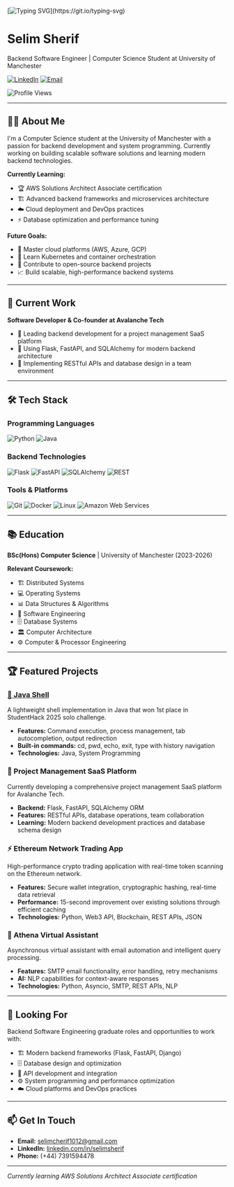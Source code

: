 [![Typing SVG](https://readme-typing-svg.demolab.com/?lines=Hello+there!)](https://git.io/typing-svg)
# Selim Sherif

Backend Software Engineer | Computer Science Student at University of Manchester

[![LinkedIn](https://img.shields.io/badge/LinkedIn-0077B5?style=for-the-badge&logo=linkedin&logoColor=white)](https://www.linkedin.com/in/selimsherif)
[![Email](https://img.shields.io/badge/Email-D14836?style=for-the-badge&logo=gmail&logoColor=white)](mailto:selimcherif1012@gmail.com)

![Profile Views](https://komarev.com/ghpvc/?username=simo-03&style=for-the-badge&color=blue)

---

## 👨‍💻 About Me

I'm a Computer Science student at the University of Manchester with a passion for backend development and system programming. Currently working on building scalable software solutions and learning modern backend technologies.

**Currently Learning:**

- 🏆 AWS Solutions Architect Associate certification
- 🏗️ Advanced backend frameworks and microservices architecture
- ☁️ Cloud deployment and DevOps practices
- ⚡ Database optimization and performance tuning

**Future Goals:**

- 🚀 Master cloud platforms (AWS, Azure, GCP)
- 🐳 Learn Kubernetes and container orchestration
- 🤝 Contribute to open-source backend projects
- 📈 Build scalable, high-performance backend systems

---

## 🚀 Current Work

**Software Developer & Co-founder at Avalanche Tech**

- 🔧 Leading backend development for a project management SaaS platform
- 🐍 Using Flask, FastAPI, and SQLAlchemy for modern backend architecture
- 🔌 Implementing RESTful APIs and database design in a team environment

---

## 🛠️ Tech Stack

### Programming Languages

![Python](https://img.shields.io/badge/Python-3776AB?style=for-the-badge&logo=python&logoColor=white)
![Java](https://img.shields.io/badge/Java-ED8B00?style=for-the-badge&logo=openjdk&logoColor=white)

### Backend Technologies

![Flask](https://img.shields.io/badge/Flask-000000?style=for-the-badge&logo=flask&logoColor=white)
![FastAPI](https://img.shields.io/badge/FastAPI-009688?style=for-the-badge&logo=fastapi&logoColor=white)
![SQLAlchemy](https://img.shields.io/badge/SQLAlchemy-000000?style=for-the-badge&logo=sqlalchemy&logoColor=white)
![REST](https://img.shields.io/badge/rest-40AEF0?style=for-the-badge&logo=data%3Aimage%2Fpng%3Bbase64%2CiVBORw0KGgoAAAANSUhEUgAAAGQAAABkCAYAAABw4pVUAAAACXBIWXMAAAsTAAALEwEAmpwYAAAIn0lEQVR4nO2dWYwWRRDHR1RExQsRIkjEDUaNEhEVNOFBxYsHIpcYV5EX0fVKvBDRiC8eD95ooqIPSjiMSjTCg2iiRgUExESFNVE5ohiNCBqFXRHYn2m2Nxlqe47u6dnvm%2Fnmn%2BwD7M6%2Fqqtm%2Bqiurg6CChUqVKhQocQApgJrgHbs0a6fnVLrdpQCwD34w521bk%2BhARzv%2BFVEQXH1q3W7CgtgOv4xvdbtKiyAF4QxH3XgeExwPJ%2BPtg0AYJUw5iQHjsmCY2U%2B2pYcwMHALmHMkx14hgoOxXlIPlqXGMBIYchtGbi2Ca6RfrUtKYDDgPHAfMPX8X4G3uWC619gKXADcITfVpQAwJnAq8CfROOxDPxyYA9DyXwFOCNodADDgTeBfcRjn%2FpyMsgZn1LGG8BZQaMBOBVYAnTEGOgPYAFwLdDfg8z%2Bmktxbk9wzNvAsKBBZk4zgbYIY%2BwF3gEmAL1z1KO3lvGulmmC0vFepXNQ4u5pbUTj1QD%2BLHBKDfRqAp4zTCK6oAKTw4MyAbgZ%2BM%2FQ2D3AS8CgOtBxMPCy1kliNzAjqHcAF%2Bpo7AzTLEV3UU9HvHlqFX52UGcARgBfROj8lKkLU20HbgLuAy6qhdK99aAs8TXwgO4G%2Buq5vultU07sFdQpgF5aR6WrxHu6bU26rarNEmrdc2RPKvwiyTDNZDYC5wYFAXCu1jlN2yQW96SSSXN6Ez4HBgQFA9AP%2BAg3XJ63cgcZIrCtwAcRg2EX1ILr0KCgoLOLVgvYKKip84faFmF8k%2Bu0GZgmBKqF3ZjQwmuGwTmvlWEuT%2BcE5XXhBPXltAAn6L8ZY1jstuSlkBrIfknTT2rnKEWfKIMzhFNUm24HBgYGKJsIG%2F0OHBv4hiFA1%2BayP1F2ACcBO4WtnvYtpMmQbPCQVyElAjBH2Eotik%2FzKUDFl8L4qdpHiAZwOLBZ2GxZ4APAJXTH1V7Iy5%2FcJ3Glj0FMTd3C%2BExNf71pXmIAHwvbtWaa%2FuvZRBj7irTSrjVUrM4Q3r8jyzRXhghe8q51yUFnNDuM7U5xLuB6w97z%2FgVQhfRQNjPkCjS7ED0oSBZZk1TYD2U7YcvZgYcwicIz9Rw29wU18PqYuOgwvrIZPr6Qo4GtBrK3gD5ZlQ2leW7TPxMdnk0TBt%2BpA6K3xe3T6y5ahTkkNgHjHNrWR9tK4mfgKFu%2BLtJREblSn2ZN69dvocos6cLvNlNC4FfssQ44MUKXqMQLha0OIXtlIwlly%2FNtuKKSE0xfSmuWpARgrIFzrMXzrvhSOl5nTO7y4RBlE0MYfj%2BHt2QJYAiw3iDEObUfmGvgm2vxfBbcYuBrBn7L2mUpmxg4lO2G2NgnjaDjgO%2BFIOdze8AWg%2BJbLJ4%2FAAnZJEvTHklIyxvz%2FBRBoWx2nC1PWmHh%2FeUO13WJzuyIwoiUHKkNp0PiYfztgzfi%2BQFik2qjLYfNQBUWtN5jeDqMOSk5rAyX9u%2BzOkRzfBei6MjlXCNwhdB1fgaur2Icsq4EDlkoaC5z4UkSonKQwpiZYYIQ%2FtI6DP8eUnCH3C9o7nfhSRIi94qvcuRRC7QwvjJ8MbcV3CETBc1CF54kISt9HAvTWSlhqPHkYfF%2FywvukPMFzWcuPElC1LZtGCc6cBxjSM88R%2F%2BEof7mmASuA5BCdqq%2Ft%2BWNmWo7TedthPwlhBztwHGNVFQn3x1kWJdck8BVl9Pe0IsXxg4XniQh8jjBoR5mH8%2FHrHAXJnClMpx2xrKeWhiGYmNh7HbhydUhWkkZqLw09PtLxe%2F%2BjJNBNrSUwSGZuixDMPEAg0c4bGwMnyvW2Djapo093WXJQX1QxmDiohQ7a3Nj%2BFywNmkyUqRBfYUQcp7l84mDNoZBP4YvLf7Rurek6WaLNO2Vb%2B8ET8HEJIzIy3BFXxjOFkJmWTwrF342mFNAhzjbykbIZULIAk%2FBxCSsK6BDFkXNJvMMv29wDCbaosMUbKxzh%2BQffteCfhSCBjiko7ZaNsgYbEQgS7ty3qD6wZduXrZwDaWRHk%2FxzONJwcY6dkj%2BW7hZkhwM6TWjUzwzWjzTlrdDfOVl5Z7kkDUNyPBcYkYgncHGWIP7dIjPvKxc04B8JMrpN6wLmyxkb4p7zpU3Qpa3vKzcEuV8pZKqz13zbLX89MfFPefKGyPPS15WilTSrU6ppIbjCA2TbO0LMcnW17mQVccR6uw4QnVgp84O7FRH2urpSJsmu0OQVYc%2BLaCj3PLQ561ZCA8BvjWUWaqORacA8Imw3YbMZc4jznFMzUTaAKD7Zpu%2F%2BlmGrI2qtIZ9aY0lgS%2BoosK6Xrp1lnojgu4bcv96L8xsqC5alWdKX57pkcA3VBEuQzQ0qoDZQL0PUtYCZi1R5c8NSemq6FvfvBRSikSV%2BDtB%2F%2F4jMdUra4m%2FPTpxfEaXcyJK%2FE3LWylZHahVF4CMqqGOLiCZWy33vKGjwapAfxS6nCPD7qtyXyIAF%2BOGopaJPd5QZikN1CJ6VE8pKftJE7ZHhLKtEuxqCZ3wtjll2yRe7ElFjzTslZtKjauy3BjOfsys5zA%2BnV3zrIgLBNKUGq9NF60Kz%2Bs7NuKK8asC9iasTnsEuiehDw%2BphGwTnowpxq9scDdwQVDv0MrujhgM1RURg%2Btk%2FTAv5rqKG4MyQd3tpL8KE9r0pSpNNdBrmL5RNOrO3dWlvZdKd2H3xCQU7NXXEE3M%2BcojNY2dpMeDqIsFdmldC7%2BGSvtWvpVwy8J2fQSu2eOlYM16O3VHjNx9WrfyXwoW0Y0trqNr8xaXtnuygZ6lzEt4c%2FO6WHKHnlic7rdV5b96dXkGXlmsoLp61cGII4URq8uJ62BGtlM4ZagDj8q1DaO6vttjfZXJHo4HrHBWqNFB99R%2B64HdcNYkdV3HCgLAdPxjupRTwW4vot2jM9pzO%2B%2FXKADu8uiQO2vdnlKAzoF5tePX0qbvtnUuaVuhQoUKFSoEBcD%2FXUq53%2FegDjAAAAAASUVORK5CYII%3D&logoColor=white)

### Tools & Platforms

![Git](https://img.shields.io/badge/Git-F05032?style=for-the-badge&logo=git&logoColor=white)
![Docker](https://img.shields.io/badge/Docker-2496ED?style=for-the-badge&logo=docker&logoColor=white)
![Linux](https://img.shields.io/badge/Linux-FCC624?style=for-the-badge&logo=linux&logoColor=black)
![Amazon Web Services](https://img.shields.io/badge/Amazon_Web_Services-FF9900?style=for-the-badge&logo=amazonwebservices&logoColor=white)

---

## 📚 Education

**BSc(Hons) Computer Science** | University of Manchester (2023-2026)

**Relevant Coursework:**

- 🏗️ Distributed Systems
- 💻 Operating Systems
- 📊 Data Structures & Algorithms
- 🔧 Software Engineering
- 🗄️ Database Systems
- 🏛️ Computer Architecture
- ⚙️ Computer & Processor Engineering

---

## 🏆 Featured Projects

### [🔧 Java Shell](https://github.com/Simo-03/java-shell)

A lightweight shell implementation in Java that won 1st place in StudentHack 2025 solo challenge.

- **Features:** Command execution, process management, tab autocompletion, output redirection
- **Built-in commands:** cd, pwd, echo, exit, type with history navigation
- **Technologies:** Java, System Programming

### 🏢 Project Management SaaS Platform

Currently developing a comprehensive project management SaaS platform for Avalanche Tech.

- **Backend:** Flask, FastAPI, SQLAlchemy ORM
- **Features:** RESTful APIs, database operations, team collaboration
- **Learning:** Modern backend development practices and database schema design

### ⚡ Ethereum Network Trading App

High-performance crypto trading application with real-time token scanning on the Ethereum network.

- **Features:** Secure wallet integration, cryptographic hashing, real-time data retrieval
- **Performance:** 15-second improvement over existing solutions through efficient caching
- **Technologies:** Python, Web3 API, Blockchain, REST APIs, JSON

### 🤖 Athena Virtual Assistant

Asynchronous virtual assistant with email automation and intelligent query processing.

- **Features:** SMTP email functionality, error handling, retry mechanisms
- **AI:** NLP capabilities for context-aware responses
- **Technologies:** Python, Asyncio, SMTP, REST APIs, NLP

---

## 🎯 Looking For

Backend Software Engineering graduate roles and opportunities to work with:

- 🏗️ Modern backend frameworks (Flask, FastAPI, Django)
- 🗄️ Database design and optimization
- 🔌 API development and integration
- ⚙️ System programming and performance optimization
- ☁️ Cloud platforms and DevOps practices

---

## 📫 Get In Touch

- **Email:** selimcherif1012@gmail.com
- **LinkedIn:** [linkedin.com/in/selimsherif](https://www.linkedin.com/in/selimsherif)
- **Phone:** (+44) 7391594478

---

_Currently learning AWS Solutions Architect Associate certification_
